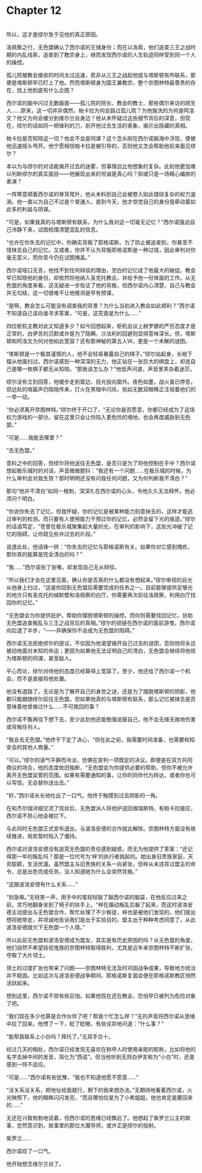# Chapter 12

<br>
所以，这才是缪尔急于见他的真正原因。

洛佩察之行，无色盟确认了西尔诺的王储身份；而在以洛索，他们追查三王之战时期的内乱线索，追查到了教宗身上，继而发现西尔诺的人生轨迹同样受到同一个人的操控。

孤儿院被教会接收的时间太过迅速，若非从三王之战起他就与塔斯顿有所联系，那便是塔斯顿早已盯上了他。然而塔斯顿身为国王兼教宗，整个奈图林特最尊贵的存在，找上他到底有什么企图？

西尔诺的脑中闪过无数画面——孤儿院的院长、教会的教士、那些偶尔来访的陌生人……原来，这一切并非偶然。帕卡拉为何会路过孤儿院？为他施洗的为何是阿洛文？他又为何会被分到维尔兰丝身边？他从未怀疑过这些细节背后的深意，但现在，缪尔的话如同一把锋利的刀，剖开他过去生活的表象，揭示出隐藏的真相。

帕卡拉是否知晓这一切？他会不会是同谋？这个念头刚在西尔诺脑海中浮现，便被他迅速摇头甩开。他宁愿相信帕卡拉是被引导的，否则他又怎会帮助他前来面见缪尔？

本以为与缪尔的对话能揭开过去的迷雾，但事情远比他想象的复杂。此刻他更加难以判断缪尔的真实面目——他展现出来的坦诚是真心吗？抑或只是一场精心编排的表演？

一阵寒意顺着西尔诺的脊背爬升，他从未料到自己会被卷入如此错综复杂的权力漩涡。他一直以为自己不过是个普通人，直到今天，他才惊觉自己的身份竟牵动着如此多的利益与阴谋。

“可是，如果我真的与塔斯顿有联系，为什么我对这一切毫无记忆？”西尔诺强迫自己冷静下来，试图梳理清楚混乱的信息。

“也许在你失去的记忆中，你确实背叛了耶格诺斯。为了防止被追查到，你甚至不惜抹去自己的记忆。又或者，你并不认为背叛耶格诺斯是一种过错，因此审判对你毫无意义，而你至今仍在试图掩盖。”

西尔诺哑口无言，他找不到任何辩驳的理由，空白的记忆成了他最大的破绽。教会早已知晓他的身份，却依然将他纳入圣克托教会，并给予他一份体面的工作。从无色盟的角度来看，这无疑进一步佐证了他的背叛，但西尔诺内心清楚，自己与教会并无勾结，这一切很难不让他推测是早有预谋。

“是啊，教会怎么可能没有调查我的背景？为什么当初进入教会如此顺利？”西尔诺不知道自己该向谁寻求答案，“可是，这究竟是为什么……”

四位枢机主教对此又知道多少？如今回想起来，枢机会议上赫罗娜的严厉态度才是正常的，白伊言的沉默或许是为了隐瞒，沙法利的回避则显得意味深长。但，塔斯顿和阿洛文为何对他如此宽容？还有那神秘的第五人W，更是一个未解的谜团。

“塔斯顿是一个极其谨慎的人，他不会轻易暴露自己的棋子。”缪尔站起身，长袍下摆从地面扫过。西尔诺感到一种深深的无力，他正站在一张巨大的棋盘上，却连自己是哪一枚棋子都无从知晓。“那我该怎么办？”他低声问道，声音里夹杂着迷茫。

缪尔没有立刻回答，他缓步走到窗边，目光投向窗外。夜色如墨，战火虽已停息，但远处的喧嚣声仍隐隐传来，灯火在黑暗中闪烁，宛如无数双眼睛正注视着他们的一举一动。

“你必须离开奈图林特。”缪尔终于开口了，“无论你是否愿意，你都已经成为了这场权力游戏的一部分。留在这里只会让你陷入更危险的境地，也会再度威胁到无色盟。”

“可是……我能去哪里？”

“去无色盟。”

意料之中的回答，但缪尔将他送往无色盟，是否只是为了将他控制在手中？西尔诺想起极乐城时的对话，声音微微颤抖：“我还有一个问题……在极乐城的时候，为什么审判会对我生效？那时明明还没有问我任何问题，又为何判断我不清白？”

那句“他并不清白”如同一根刺，深深扎在西尔诺的心头，令他久久无法释怀。他必须问个明白。

“你说你失去了记忆，但我怀疑，你的记忆是被某种能力刻意抹去的，这样才能逃过审判的检测。而只要有人使用能力干预过你的记忆，必然会留下光的痕迹。”缪尔的话语笃定，“苍曾在极乐城聚集起大量的光，在审判的影响下，这些光冲破了记忆的阻碍，让你窥见些许过去的片段。”

说道此处，他话锋一转：“你失去的记忆与耶格诺斯有关。如果你对它感到愧疚，那你真的能算是完全清白的吗？”

“我……”西尔诺张了张嘴，却发现自己无从辩驳。

“所以我们才会在这里见面，确认你是否真的什么都没有想起来。”缪尔审视的目光从他身上扫过，“这是你回到无色盟后需要完成的任务之一。目前能够提供足够光的地方只有圣克托的缄默壁和洛佩察的白厅。你需要再次前往洛佩察，利用白厅找回你的记忆。”

“无色盟会为你提供庇护，帮助你摆脱塔斯顿的操控。而你则需要找回记忆，协助无色盟追查叛乱与三王之战背后的真相。”缪尔的锁链在西尔诺的面前游曳，西尔诺向后退了半步，“——并确保你不会成为无色盟的阻碍。”

西尔诺无法拒绝缪尔的提议，不仅因为他渴望揭开自己过去的谜团，否则他将永远被动地面对未知的命运；更因为如果他无法证明自己的清白，无色盟会继续将他视为塔斯顿的同谋，甚至敌人。

平心而论，缪尔对待他的态度已经算得上宽容了。至少，他还给了西尔诺一个机会，而不是直接将他处置。

他没有退路了。无论是为了解开自己的身世之谜，还是为了摆脱塔斯顿的阴影，他都只能跟随缪尔前往无色盟。但如果他真的与塔斯顿有联系，那么记忆被抹去是否意味着他曾做过什么……不可挽回的事？

西尔诺不敢再往下想下去，至少此刻他还能勉强说服自己，他不会无缘无故地伤害或背叛任何人。

“我会去无色盟。”他终于下定了决心，“但在此之前，我需要时间准备，也需要和知安会的其他人商量。”

“可以。”缪尔的语气平静而冷淡，仿佛在宣判一项既定的决议。即便是在双方共同商议的场合，他的态度依旧独断，“无色盟会为你提供必要的帮助，但你不被允许离开无色盟监管的范围。如果有需要通知的事，让你的同伴代为转达，或者你也可以写信，无会替你送出去。”

“好。”西尔诺长长地吐出了一口气。他终于触摸到过去阴影的一角。


在和杰尔瑞详细交流了现状后，无色盟派人将他护送回维瑞斯特。有帕卡拉接应，西尔诺不担心他会被拦下。

与此同时无色盟正式宣布退出，与波洛安德的合作就此解除。奈图林特方面没有继续推进，局势暂时陷入了僵持。

西尔诺对波洛安德没有追究无色盟的责任感到疑惑，而无为他提供了答案：“还记得那一年的叛乱吗？那是一位代号为‘梓’的执行者挑起的。她出身旧贵族家庭，天资聪颖，生活优渥。虽然盟主与旧贵族的关系一向紧张，但梓从未违背过盟主的命令，总是出色完成任务。没人知道她为什么会突然背叛。”

“这跟波洛安德有什么关系……”

“别急嘛。”无轻笑一声，用手中的笔轻轻敲了敲西尔诺的脑袋，在他反应过来之前，灵巧地翻身坐到了椅子的扶手上。“梓在煽动叛乱后躲了起来，而这时波洛安德主动提出与无色盟合作，帮忙处理了不少叛徒，梓也是被他们发现的。他们提出想将她带走，并坦诚地告诉我们是出于实验目的，盟主出于种种考虑同意了，从此波洛安德就欠下无色盟一个人情。”

所以此前无色盟和波洛安德成为盟友，其实是有历史原因的吗？从无色盟的角度，他们自然不希望歧视鬼族的奈图林特取得胜利，尤其是近年来奈图林特不断扩张，夺取了大片领土。

领土的过度扩张也带来了问题——奈图林特无法及时巩固战争成果，导致地方统治并不稳固。比如这次与波洛安德战争期间，耶格诺斯复国会便在耶格诺斯教区悄然活跃起来。

想到这里，西尔诺不禁有些后怕。如果他现在还在教会，恐怕早已被列为危险对象了吧。

“我们现在多少也算是合作伙伴了吧？帮我个忙怎么样？”无的声音将西尔诺从思绪中拉了回来。他愣了一下，眨了眨眼，有些诧异地问道：“什么事？”

“能帮我联系上小白吗？拜托了。”无双手合十。

经过几天的相处，西尔诺已经发现无喜欢在称呼人时使用亲昵的昵称，比如将他的名字去掉中间的发音，简化为“西诺”。但当他听到无将白伊言称为“小白”时，还是感到一阵不适应。

“可是……”西尔诺有些犹豫，“我也不知道他愿不愿意……”

“没关系没关系，把地址给我就行，剩下的我来想办法。”无期待地看着西尔诺，火光映照下，他的眼眸闪闪发亮，“而且哪怕仅是为了小希姐姐，他也肯定是要回来的……”

无还在兴致勃勃地说着，但西尔诺的思绪已经飘远了。他想起了紫罗兰公主的故事，忽然意识到，故事里的那位大魔导师，或许正是缪尔的投射。

紫罗兰……

西尔诺叹了一口气。

他开始想念维尔兰丝了。
